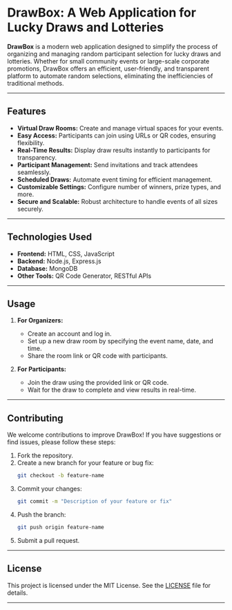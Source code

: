 
# DrawBox: A Web Application for Lucky Draws and Lotteries  

**DrawBox** is a modern web application designed to simplify the process of organizing and managing random participant selection for lucky draws and lotteries. Whether for small community events or large-scale corporate promotions, DrawBox offers an efficient, user-friendly, and transparent platform to automate random selections, eliminating the inefficiencies of traditional methods.

---

## **Features**  

- **Virtual Draw Rooms:** Create and manage virtual spaces for your events.  
- **Easy Access:** Participants can join using URLs or QR codes, ensuring flexibility.  
- **Real-Time Results:** Display draw results instantly to participants for transparency.  
- **Participant Management:** Send invitations and track attendees seamlessly.  
- **Scheduled Draws:** Automate event timing for efficient management.  
- **Customizable Settings:** Configure number of winners, prize types, and more.  
- **Secure and Scalable:** Robust architecture to handle events of all sizes securely.  

---

## **Technologies Used**  

- **Frontend:** HTML, CSS, JavaScript  
- **Backend:** Node.js, Express.js  
- **Database:** MongoDB  
- **Other Tools:** QR Code Generator, RESTful APIs  

---

## **Usage**  

1. **For Organizers:**  
   - Create an account and log in.  
   - Set up a new draw room by specifying the event name, date, and time.  
   - Share the room link or QR code with participants.  

2. **For Participants:**  
   - Join the draw using the provided link or QR code.  
   - Wait for the draw to complete and view results in real-time.  

---

## **Contributing**  

We welcome contributions to improve DrawBox! If you have suggestions or find issues, please follow these steps:  
1. Fork the repository.  
2. Create a new branch for your feature or bug fix:  
   ```bash
   git checkout -b feature-name
   ```  
3. Commit your changes:  
   ```bash
   git commit -m "Description of your feature or fix"
   ```  
4. Push the branch:  
   ```bash
   git push origin feature-name
   ```  
5. Submit a pull request.  

---

## **License**  

This project is licensed under the MIT License. See the [LICENSE](./LICENSE) file for details.  

---
